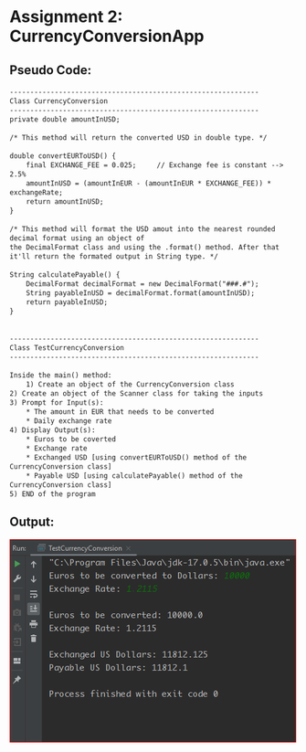 # Assignment 2: CurrencyConversionApp

## Pseudo Code:
    
    -------------------------------------------------------------
    Class CurrencyConversion
    -------------------------------------------------------------
    private double amountInUSD;
    
    /* This method will return the converted USD in double type. */
    
    double convertEURToUSD() {
	    final EXCHANGE_FEE = 0.025;		// Exchange fee is constant --> 2.5%
	    amountInUSD = (amountInEUR - (amountInEUR * EXCHANGE_FEE)) * exchangeRate;
	    return amountInUSD;
    }
   
    /* This method will format the USD amout into the nearest rounded decimal format using an object of 
    the DecimalFormat class and using the .format() method. After that it'll return the formated output in String type. */
    
    String calculatePayable() {
	    DecimalFormat decimalFormat = new DecimalFormat("###.#");
	    String payableInUSD = decimalFormat.format(amountInUSD);
	    return payableInUSD;
    }
    
    
    -------------------------------------------------------------
    Class TestCurrencyConversion
    -------------------------------------------------------------
    
    Inside the main() method:
    	1) Create an object of the CurrencyConversion class
	2) Create an object of the Scanner class for taking the inputs
	3) Prompt for Input(s):
		* The amount in EUR that needs to be converted
		* Daily exchange rate
	4) Display Output(s):
		* Euros to be coverted
		* Exchange rate
		* Exchanged USD [using convertEURToUSD() method of the CurrencyConversion class]
		* Payable USD [using calculatePayable() method of the CurrencyConversion class]
	5) END of the program


## Output:
![Fig: Assignment 2 - Output](output.PNG)
